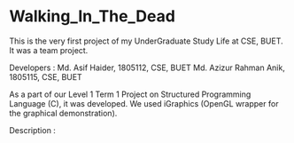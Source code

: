 # Walking_In_The_Dead
 
This is the very first project of my UnderGraduate Study Life at CSE, BUET. It was a team project.

Developers : Md. Asif Haider, 1805112, CSE, BUET
             Md. Azizur Rahman Anik, 1805115, CSE, BUET

As a part of our Level 1 Term 1 Project on Structured Programming Language (C), it was developed. We used iGraphics (OpenGL wrapper for the graphical demonstration).

Description : 
